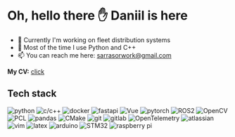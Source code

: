 # Oh, hello there ✋ Daniil is here

- 🚗 Сurrently I'm working on fleet distribution systems
- 🤖 Most of the time I use Python and C++
- 📫 You can reach me here: [sarrasorwork@gmail.com](mailto:sarrasorwork@gmail.com)

**My CV:** [click](https://raw.githubusercontent.com/Sarrasor/Sarrasor/main/cv.pdf)

## Tech stack

![python](https://img.shields.io/badge/python%20-%233673a5.svg?&style=for-the-badge&logo=python&logoColor=white)
![c/c++](https://img.shields.io/badge/c/c++%20-%23004482.svg?&style=for-the-badge&logo=c%2B%2B&logoColor=white)
![docker](https://img.shields.io/badge/docker-%232496ED.svg?&style=for-the-badge&logo=docker&logoColor=white)
![fastapi](https://img.shields.io/badge/fastapi%20-4e9285.svg?&style=for-the-badge&logo=fastapi&logoColor=white)
![Vue](https://img.shields.io/badge/vue%20-41b883.svg?&style=for-the-badge&logo=Vue.js&logoColor=white)
![pytorch](https://img.shields.io/badge/Pytorch%20-%23ee4c2c.svg?&style=for-the-badge&logo=Pytorch&logoColor=white)
![ROS2](https://img.shields.io/badge/ROS2%20-%23212e4a.svg?&style=for-the-badge&logo=ROS&logoColor=white)
![OpenCV](https://img.shields.io/badge/OpenCV%20-%23326ce5.svg?&style=for-the-badge&logo=opencv&logoColor=white)
![PCL](https://img.shields.io/badge/PCL%20-%93ba65.svg?&style=for-the-badge&logo=pcl&logoColor=white)
![pandas](https://img.shields.io/badge/pandas%20-%23150458.svg?&style=for-the-badge&logo=pandas&logoColor=white)
![CMake](https://img.shields.io/badge/CMake%20-%23f32735.svg?&style=for-the-badge&logo=CMake&logoColor=white)
![git](https://img.shields.io/badge/git%20-%23F05033.svg?&style=for-the-badge&logo=git&logoColor=white)
![gitlab](https://img.shields.io/badge/gitlab%20-%23380d75.svg?&style=for-the-badge&logo=gitlab&logoColor=white)
![OpenTelemetry](https://img.shields.io/badge/Otel%20-%23425cc7.svg?&style=for-the-badge&logo=OpenTelemetry&logoColor=white)
![atlassian](https://img.shields.io/badge/atlassian%20-%230053cd.svg?&style=for-the-badge&logo=atlassian&logoColor=white)
![vim](https://img.shields.io/badge/vim-%2342B029.svg?&style=for-the-badge&logo=vim&logoColor=white)
![latex](https://img.shields.io/badge/latex-008080.svg?&style=for-the-badge&logo=latex&logoColor=white)
![arduino](https://img.shields.io/badge/-Arduino-00979D?style=for-the-badge&logo=Arduino&logoColor=white)
![STM32](https://img.shields.io/badge/STM32%20-%233cb4e6.svg?&style=for-the-badge&logo=STM32&logoColor=white)
![raspberry pi](https://img.shields.io/badge/RASPBERRY%20PI-%23C51A4A.svg?&style=for-the-badge&logo=raspberry%20pi&logoColor=white)
